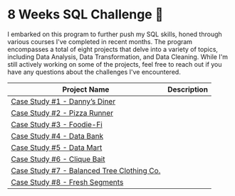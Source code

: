  # 8 Weeks SQL Challenge :thought_balloon:

I embarked on this program to further push my SQL skills, honed through various courses I've completed in recent months. 
The program encompasses a total of eight projects that delve into a variety of topics, including Data Analysis, Data Transformation, and Data Cleaning. 
While I'm still actively working on some of the projects, feel free to reach out if you have any questions about the challenges I've encountered.

| Project Name| Description |
|-------------|-------------|
|[Case Study #1 - Danny’s Diner](https://github.com/Sebsram/Case-Study-Danny-s-Dinner)||
|[Case Study #2 - Pizza Runner](https://github.com/Sebsram/Case-Study---Pizza-Runner)||
|[Case Study #3 - Foodie-Fi](https://github.com/Sebsram/Case-Study-Foodie-Fi)||
|[Case Study #4 - Data Bank](https://github.com/Sebsram/Case-Study-Data-Bank)||
|[Case Study #5 - Data Mart](https://github.com/Sebsram/Case-Study-Data-Mart)||
|[Case Study #6 - Clique Bait](https://github.com/Sebsram/Case-Study-Clique-Bait)||
|[Case Study #7 - Balanced Tree Clothing Co.](https://github.com/Sebsram/Case-Study-Balanced-Tree)||
|[Case Study #8 - Fresh Segments](https://github.com/Sebsram/Case-Study-Fresh-Segments)||
